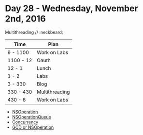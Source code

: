 # Day 28 - Wednesday, November 2nd, 2016

Multithreading  // :neckbeard:


Time        |   Plan   |
----------------|-------
9 - 1100 | Work on Labs
1100 - 12      | Oauth
12 - 1    | Lunch
1 - 2 | Labs
3 - 330     | Blog
330 - 430 | Multithreading
430 - 6 | Work on Labs

* [NSOperation](http://nshipster.com/nsoperation/)
* [NSOperationQueue](https://www.raywenderlich.com/76341/use-nsoperation-nsoperationqueue-swift)
* [Concurrency](https://www.appcoda.com/ios-concurrency/)
* [GCD or NSOperation](https://cocoacasts.com/choosing-between-nsoperation-and-grand-central-dispatch/)
